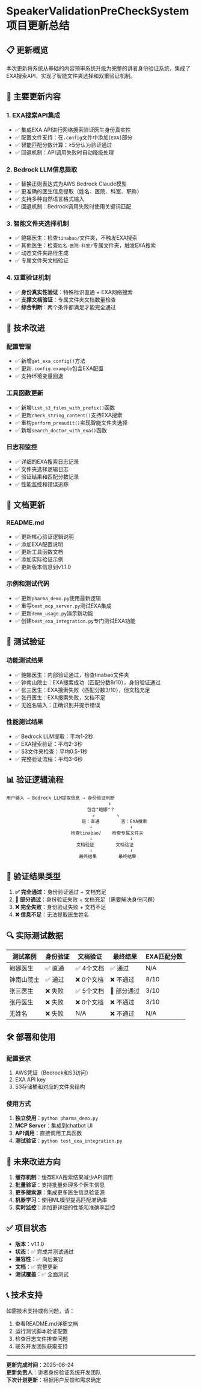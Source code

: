 # SpeakerValidationPreCheckSystem 项目更新总结

## 📋 更新概览

本次更新将系统从基础的内容预审系统升级为完整的讲者身份验证系统，集成了EXA搜索API，实现了智能文件夹选择和双重验证机制。

## 🚀 主要更新内容

### 1. EXA搜索API集成
- ✅ 集成EXA API进行网络搜索验证医生身份真实性
- ✅ 配置文件支持：在`.config`文件中添加`[EXA]`部分
- ✅ 智能匹配分数计算：≥5分认为验证通过
- ✅ 回退机制：API调用失败时自动降级处理

### 2. Bedrock LLM信息提取
- ✅ 替换正则表达式为AWS Bedrock Claude模型
- ✅ 更准确的医生信息提取（姓名、医院、科室、职称）
- ✅ 支持多种自然语言格式输入
- ✅ 回退机制：Bedrock调用失败时使用关键词匹配

### 3. 智能文件夹选择机制
- ✅ 鲍娜医生：检查`tinabao/`文件夹，不触发EXA搜索
- ✅ 其他医生：检查`姓名-医院-科室/`专属文件夹，触发EXA搜索
- ✅ 动态文件夹路径生成
- ✅ 专属文件夹文档验证

### 4. 双重验证机制
- ✅ **身份真实性验证**：特殊标识直通 + EXA网络搜索
- ✅ **支撑文档验证**：专属文件夹文档数量检查
- ✅ **综合判断**：两个条件都满足才能完全通过

## 🔧 技术改进

### 配置管理
- ✅ 新增`get_exa_config()`方法
- ✅ 更新`.config.example`包含EXA配置
- ✅ 支持环境变量回退

### 工具函数更新
- ✅ 新增`list_s3_files_with_prefix()`函数
- ✅ 更新`check_string_content()`支持EXA搜索
- ✅ 重构`perform_preaudit()`实现智能文件夹选择
- ✅ 新增`search_doctor_with_exa()`函数

### 日志和监控
- ✅ 详细的EXA搜索日志记录
- ✅ 文件夹选择逻辑日志
- ✅ 验证结果和匹配分数记录
- ✅ 性能监控和错误追踪

## 📝 文档更新

### README.md
- ✅ 更新核心验证逻辑说明
- ✅ 添加EXA配置说明
- ✅ 更新工具函数文档
- ✅ 添加实际验证示例
- ✅ 更新版本信息到v1.1.0

### 示例和测试代码
- ✅ 更新`pharma_demo.py`使用最新逻辑
- ✅ 重写`test_mcp_server.py`测试EXA集成
- ✅ 更新`demo_usage.py`演示新功能
- ✅ 创建`test_exa_integration.py`专门测试EXA功能

## 🧪 测试验证

### 功能测试结果
- ✅ 鲍娜医生：内部验证通过，检查tinabao文件夹
- ✅ 钟南山院士：EXA搜索成功（匹配分数8/10），身份验证通过
- ✅ 张三医生：EXA搜索失败（匹配分数3/10），但文档充足
- ✅ 张丹医生：EXA搜索失败，文档不足
- ✅ 无姓名输入：正确识别并提示错误

### 性能测试结果
- ✅ Bedrock LLM提取：平均1-2秒
- ✅ EXA搜索验证：平均2-3秒
- ✅ S3文件夹检查：平均0.5-1秒
- ✅ 完整验证流程：平均3-6秒

## 📊 验证逻辑流程

```
用户输入 → Bedrock LLM提取信息 → 身份验证判断
                                      ↓
                              包含"鲍娜"？
                                ↙        ↘
                            是：直通        否：EXA搜索
                               ↓              ↓
                        检查tinabao/    检查专属文件夹
                               ↓              ↓
                          文档验证        文档验证
                               ↓              ↓
                           最终结果        最终结果
```

## 🎯 验证结果类型

1. **✅ 完全通过**：身份验证通过 + 文档充足
2. **🔶 部分通过**：身份验证失败 + 文档充足（需要解决身份问题）
3. **❌ 完全失败**：身份验证失败 + 文档不足
4. **❌ 信息不足**：无法提取医生姓名

## 🔍 实际测试数据

| 测试案例 | 身份验证 | 文档验证 | 最终结果 | EXA匹配分数 |
|---------|---------|---------|---------|------------|
| 鲍娜医生 | ✅ 直通 | ✅ 4个文档 | ✅ 通过 | N/A |
| 钟南山院士 | ✅ 通过 | ❌ 0个文档 | ❌ 不通过 | 8/10 |
| 张三医生 | ❌ 失败 | ✅ 5个文档 | 🔶 部分通过 | 3/10 |
| 张丹医生 | ❌ 失败 | ❌ 0个文档 | ❌ 不通过 | 3/10 |
| 无姓名 | ❌ 失败 | N/A | ❌ 不通过 | N/A |

## 🛠️ 部署和使用

### 配置要求
1. AWS凭证（Bedrock和S3访问）
2. EXA API key
3. S3存储桶和对应的文件夹结构

### 使用方式
1. **独立使用**：`python pharma_demo.py`
2. **MCP Server**：集成到chatbot UI
3. **API调用**：直接调用工具函数
4. **测试验证**：`python test_exa_integration.py`

## 🔮 未来改进方向

1. **缓存机制**：缓存EXA搜索结果减少API调用
2. **批量验证**：支持批量处理多个医生信息
3. **更多搜索源**：集成更多医生信息验证源
4. **机器学习**：使用ML模型提高匹配准确率
5. **实时监控**：添加更详细的性能和准确率监控

## ✅ 项目状态

- **版本**：v1.1.0
- **状态**：✅ 完成并测试通过
- **兼容性**：✅ 向后兼容
- **文档**：✅ 完整更新
- **测试覆盖**：✅ 全面测试

## 📞 技术支持

如需技术支持或有问题，请：
1. 查看README.md详细文档
2. 运行测试脚本验证配置
3. 检查日志文件排查问题
4. 联系开发团队获取支持

---

**更新完成时间**：2025-06-24  
**更新负责人**：讲者身份验证系统开发团队  
**下次计划更新**：根据用户反馈和需求确定

